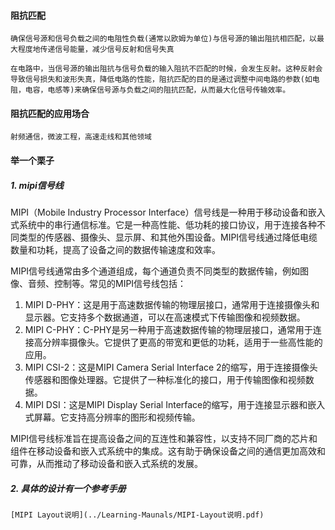 #### 阻抗匹配

    确保信号源和信号负载之间的电阻性负载(通常以欧姆为单位)与信号源的输出阻抗相匹配，以最大程度地传递信号能量，减少信号反射和信号失真

    在电路中，当信号源的输出阻抗与信号负载的输入阻抗不匹配的时候，会发生反射。这种反射会导致信号损失和波形失真，降低电路的性能，阻抗匹配的目的是通过调整中间电路的参数(如电阻，电容，电感等)来确保信号源与负载之间的阻抗匹配，从而最大化信号传输效率。

#### 阻抗匹配的应用场合

    射频通信，微波工程，高速走线和其他领域

#### 举一个栗子

##### 1. mipi信号线

MIPI（Mobile Industry Processor Interface）信号线是一种用于移动设备和嵌入式系统中的串行通信标准。它是一种高性能、低功耗的接口协议，用于连接各种不同类型的传感器、摄像头、显示屏、和其他外围设备。MIPI信号线通过降低电缆数量和功耗，提高了设备之间的数据传输速度和效率。

MIPI信号线通常由多个通道组成，每个通道负责不同类型的数据传输，例如图像、音频、控制等。常见的MIPI信号线包括：

1. MIPI D-PHY：这是用于高速数据传输的物理层接口，通常用于连接摄像头和显示器。它支持多个数据通道，可以在高速模式下传输图像和视频数据。
2. MIPI C-PHY：C-PHY是另一种用于高速数据传输的物理层接口，通常用于连接高分辨率摄像头。它提供了更高的带宽和更低的功耗，适用于一些高性能的应用。
3. MIPI CSI-2：这是MIPI Camera Serial Interface 2的缩写，用于连接摄像头传感器和图像处理器。它提供了一种标准化的接口，用于传输图像和视频数据。
4. MIPI DSI：这是MIPI Display Serial Interface的缩写，用于连接显示器和嵌入式屏幕。它支持高分辨率的图形和视频传输。

MIPI信号线标准旨在提高设备之间的互连性和兼容性，以支持不同厂商的芯片和组件在移动设备和嵌入式系统中的集成。这有助于确保设备之间的通信更加高效和可靠，从而推动了移动设备和嵌入式系统的发展。

##### 2. 具体的设计有一个参考手册

    [MIPI Layout说明](../Learning-Maunals/MIPI-Layout说明.pdf)
